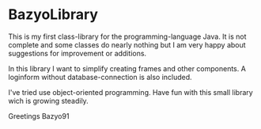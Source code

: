 # BazyoLibrary


This is my first class-library for the programming-language Java.
It is not complete and some classes do nearly nothing 
but I am very happy about suggestions for improvement or additions.

In this library I want to simplify creating frames and other components.
A loginform without database-connection is also included.

I've tried use object-oriented programming.
Have fun with this small library wich is growing steadily.

Greetings Bazyo91
